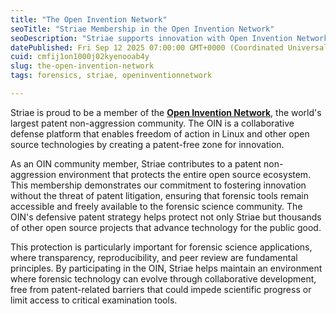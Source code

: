 ```yaml
---
title: "The Open Invention Network"
seoTitle: "Striae Membership in the Open Invention Network"
seoDescription: "Striae supports innovation with Open Invention Network, promoting a patent-free zone for open source and forensic technology advancements"
datePublished: Fri Sep 12 2025 07:00:00 GMT+0000 (Coordinated Universal Time)
cuid: cmfij1on1000j02kyenooab4y
slug: the-open-invention-network
tags: forensics, striae, openinventionnetwork

---
```


Striae is proud to be a member of the [**Open Invention Network**](https://openinventionnetwork.com/), the world's largest patent non-aggression community. The OIN is a collaborative defense platform that enables freedom of action in Linux and other open source technologies by creating a patent-free zone for innovation.  
  
As an OIN community member, Striae contributes to a patent non-aggression environment that protects the entire open source ecosystem. This membership demonstrates our commitment to fostering innovation without the threat of patent litigation, ensuring that forensic tools remain accessible and freely available to the forensic science community. The OIN's defensive patent strategy helps protect not only Striae but thousands of other open source projects that advance technology for the public good.  
  
This protection is particularly important for forensic science applications, where transparency, reproducibility, and peer review are fundamental principles. By participating in the OIN, Striae helps maintain an environment where forensic technology can evolve through collaborative development, free from patent-related barriers that could impede scientific progress or limit access to critical examination tools.